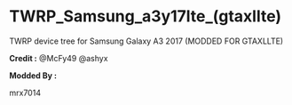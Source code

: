# TWRP_Samsung_a3y17lte_(gtaxllte)
TWRP device tree for Samsung Galaxy A3 2017 (MODDED FOR GTAXLLTE)

**Credit :**
@McFy49
@ashyx

**Modded By :**

mrx7014
